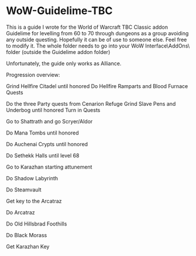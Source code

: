 # WoW-Guidelime-TBC
This is a guide I wrote for the World of Warcraft TBC Classic addon Guidelime for levelling from 60 to 70 through dungeons as a group avoiding any outside questing. Hopefully it can be of use to someone else. Feel free to modify it.
The whole folder needs to go into your WoW Interface\AddOns\ folder (outside the Guidelime addon folder)

Unfortunately, the guide only works as Alliance.

Progression overview:

Grind Hellfire Citadel until honored
Do Hellfire Ramparts and Blood Furnace Quests

Do the three Party quests from Cenarion Refuge
Grind Slave Pens and Underbog until honored
Turn in Quests

Go to Shattrath and go Scryer/Aldor

Do Mana Tombs until honored

Do Auchenai Crypts until honored

Do Sethekk Halls until level 68

Go to Karazhan starting attunement

Do Shadow Labyrinth

Do Steamvault

Get key to the Arcatraz

Do Arcatraz

Do Old Hillsbrad Foothills

Do Black Morass

Get Karazhan Key
